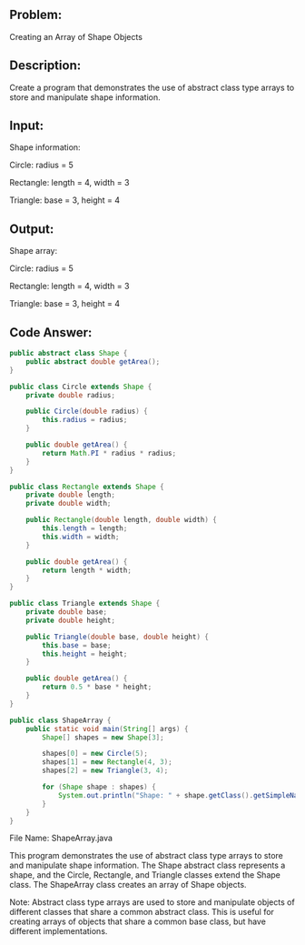 ## Problem: 
Creating an Array of Shape Objects

## Description: 
Create a program that demonstrates the use of abstract class type arrays to store and manipulate shape information.

## Input:

Shape information:

Circle: radius = 5

Rectangle: length = 4, width = 3

Triangle: base = 3, height = 4

## Output:

Shape array:

Circle: radius = 5

Rectangle: length = 4, width = 3

Triangle: base = 3, height = 4

## Code Answer:
```Java
public abstract class Shape {
    public abstract double getArea();
}

public class Circle extends Shape {
    private double radius;

    public Circle(double radius) {
        this.radius = radius;
    }

    public double getArea() {
        return Math.PI * radius * radius;
    }
}

public class Rectangle extends Shape {
    private double length;
    private double width;

    public Rectangle(double length, double width) {
        this.length = length;
        this.width = width;
    }

    public double getArea() {
        return length * width;
    }
}

public class Triangle extends Shape {
    private double base;
    private double height;

    public Triangle(double base, double height) {
        this.base = base;
        this.height = height;
    }

    public double getArea() {
        return 0.5 * base * height;
    }
}

public class ShapeArray {
    public static void main(String[] args) {
        Shape[] shapes = new Shape[3];

        shapes[0] = new Circle(5);
        shapes[1] = new Rectangle(4, 3);
        shapes[2] = new Triangle(3, 4);

        for (Shape shape : shapes) {
            System.out.println("Shape: " + shape.getClass().getSimpleName() + ", Area: " + shape.getArea());
        }
    }
}
```

File Name: ShapeArray.java

This program demonstrates the use of abstract class type arrays to store and manipulate shape information. The Shape abstract class represents a shape, and the Circle, Rectangle, and Triangle classes extend the Shape class. The ShapeArray class creates an array of Shape objects.

Note: Abstract class type arrays are used to store and manipulate objects of different classes that share a common abstract class. This is useful for creating arrays of objects that share a common base class, but have different implementations.